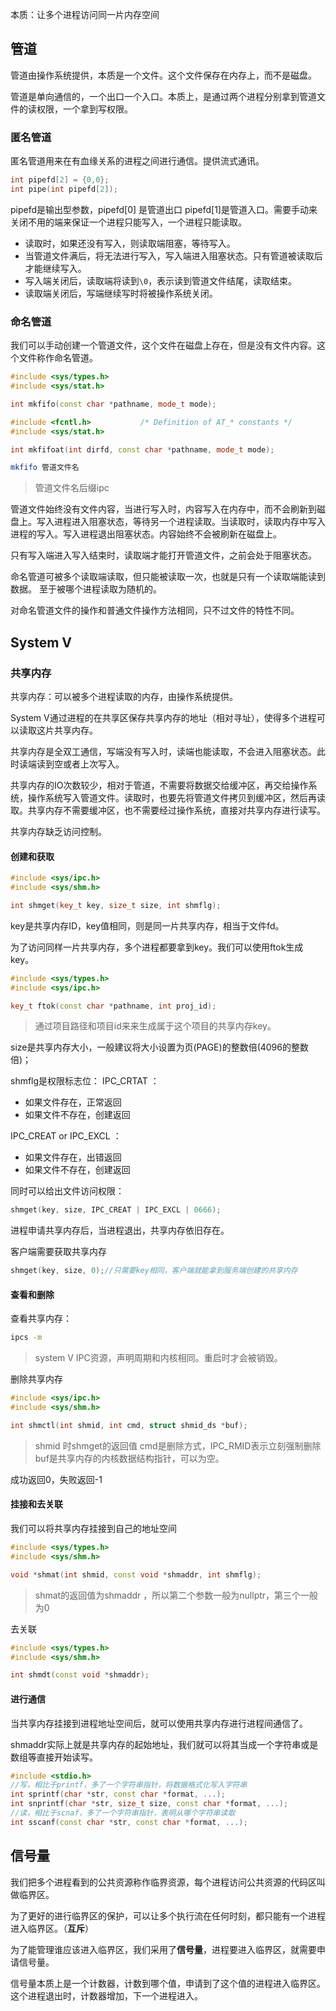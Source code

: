 本质：让多个进程访问同一片内存空间
## 管道

管道由操作系统提供，本质是一个文件。这个文件保存在内存上，而不是磁盘。

管道是单向通信的，一个出口一个入口。本质上，是通过两个进程分别拿到管道文件的读权限，一个拿到写权限。

### 匿名管道
匿名管道用来在有血缘关系的进程之间进行通信。提供流式通讯。
```C++
int pipefd[2] = {0,0};
int pipe(int pipefd[2]);
```
pipefd是输出型参数，pipefd\[0\] 是管道出口 pipefd\[1\]是管道入口。需要手动来关闭不用的端来保证一个进程只能写入，一个进程只能读取。

- 读取时，如果还没有写入，则读取端阻塞，等待写入。
- 当管道文件满后，将无法进行写入，写入端进入阻塞状态。只有管道被读取后才能继续写入。
- 写入端关闭后，读取端将读到`\0`，表示读到管道文件结尾，读取结束。
- 读取端关闭后，写端继续写时将被操作系统关闭。

### 命名管道

我们可以手动创建一个管道文件，这个文件在磁盘上存在，但是没有文件内容。这个文件称作命名管道。

```Cpp
#include <sys/types.h>
#include <sys/stat.h>

int mkfifo(const char *pathname, mode_t mode);

#include <fcntl.h>           /* Definition of AT_* constants */
#include <sys/stat.h>

int mkfifoat(int dirfd, const char *pathname, mode_t mode);
```

```bash
mkfifo 管道文件名
```
>管道文件名后缀ipc

管道文件始终没有文件内容，当进行写入时，内容写入在内存中，而不会刷新到磁盘上。写入进程进入阻塞状态，等待另一个进程读取。当读取时，读取内存中写入进程的写入。写入进程退出阻塞状态。内容始终不会被刷新在磁盘上。

只有写入端进入写入结束时，读取端才能打开管道文件，之前会处于阻塞状态。

命名管道可被多个读取端读取，但只能被读取一次，也就是只有一个读取端能读到数据。
至于被哪个进程读取为随机的。

对命名管道文件的操作和普通文件操作方法相同，只不过文件的特性不同。
## System V

### 共享内存
共享内存：可以被多个进程读取的内存，由操作系统提供。

System V通过进程的在共享区保存共享内存的地址（相对寻址），使得多个进程可以读取这片共享内存。

共享内存是全双工通信，写端没有写入时，读端也能读取，不会进入阻塞状态。此时读端读到空或者上次写入。

共享内存的IO次数较少，相对于管道，不需要将数据交给缓冲区，再交给操作系统，操作系统写入管道文件。读取时，也要先将管道文件拷贝到缓冲区，然后再读取。共享内存不需要缓冲区，也不需要经过操作系统，直接对共享内存进行读写。

共享内存缺乏访问控制。
#### 创建和获取
```Cpp
#include <sys/ipc.h>
#include <sys/shm.h>

int shmget(key_t key, size_t size, int shmflg);
```
key是共享内存ID，key值相同，则是同一片共享内存，相当于文件fd。

为了访问同样一片共享内存，多个进程都要拿到key。我们可以使用ftok生成key。

```Cpp
#include <sys/types.h>
#include <sys/ipc.h>

key_t ftok(const char *pathname, int proj_id);
```
>通过项目路径和项目id来来生成属于这个项目的共享内存key。

size是共享内存大小，一般建议将大小设置为页(PAGE)的整数倍(4096的整数倍)；

shmflg是权限标志位：
IPC_CRTAT ：
- 如果文件存在，正常返回
- 如果文件不存在，创建返回

IPC_CREAT or IPC_EXCL ：
- 如果文件存在，出错返回
- 如果文件不存在，创建返回

同时可以给出文件访问权限：
```C++
shmget(key, size, IPC_CREAT | IPC_EXCL | 0666);
```

进程申请共享内存后，当进程退出，共享内存依旧存在。

客户端需要获取共享内存
```Cpp
shmget(key, size, 0);//只需要key相同，客户端就能拿到服务端创建的共享内存
```
#### 查看和删除
查看共享内存：
```bash
ipcs -m
```

>system V IPC资源，声明周期和内核相同。重启时才会被销毁。

删除共享内存
```C++
#include <sys/ipc.h>
#include <sys/shm.h>

int shmctl(int shmid, int cmd, struct shmid_ds *buf);
```
> shmid 时shmget的返回值
> cmd是删除方式，IPC_RMID表示立刻强制删除
> buf是共享内存的内核数据结构指针，可以为空。

成功返回0，失败返回-1

#### 挂接和去关联

我们可以将共享内存挂接到自己的地址空间

```Cpp
#include <sys/types.h>
#include <sys/shm.h>

void *shmat(int shmid, const void *shmaddr, int shmflg);
```
> shmat的返回值为shmaddr ，所以第二个参数一般为nullptr，第三个一般为0

去关联
```Cpp
#include <sys/types.h>
#include <sys/shm.h>

int shmdt(const void *shmaddr);
```

#### 进行通信
当共享内存挂接到进程地址空间后，就可以使用共享内存进行进程间通信了。

shmaddr实际上就是共享内存的起始地址，我们就可以将其当成一个字符串或是数组等直接开始读写。
```Cpp
#include <stdio.h>
//写，相比于printf，多了一个字符串指针，将数据格式化写入字符串
int sprintf(char *str, const char *format, ...);
int snprintf(char *str, size_t size, const char *format, ...);
//读，相比于scnaf，多了一个字符串指针，表明从哪个字符串读取
int sscanf(const char *str, const char *format, ...);
```

## 信号量
我们把多个进程看到的公共资源称作临界资源，每个进程访问公共资源的代码区叫做临界区。

为了更好的进行临界区的保护，可以让多个执行流在任何时刻，都只能有一个进程进入临界区。（**互斥**）

为了能管理谁应该进入临界区，我们采用了**信号量**，进程要进入临界区，就需要申请信号量。

信号量本质上是一个计数器，计数到哪个值，申请到了这个值的进程进入临界区。这个进程退出时，计数器增加，下一个进程进入。